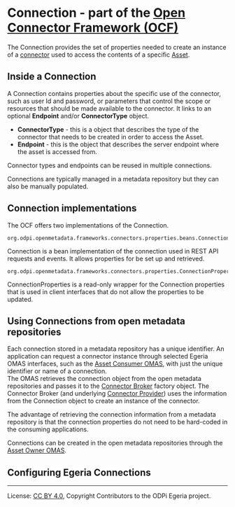 <!-- SPDX-License-Identifier: CC-BY-4.0 -->
<!-- Copyright Contributors to the ODPi Egeria project. -->

# Connection - part of the [Open Connector Framework (OCF)](..)

The Connection provides the set of properties needed to create an instance
of a [connector](connector.md) used to access the contents of a specific
[Asset](../../../../../open-metadata-implementation/access-services/docs/concepts/assets/README.md).

## Inside a Connection

A Connection contains properties about the specific use of the connector, such as
user Id and password, or parameters that control the scope or resources that should be
made available to the connector.
It links to an optional **Endpoint** and/or **ConnectorType** object.  

* **ConnectorType** - this is a object that describes the type of the connector that needs to be created in order to
access the Asset.
* **Endpoint** - this is the object that describes the server endpoint where the asset is accessed from.

Connector types and endpoints can be reused in multiple connections.

Connections are typically managed in a metadata repository but they can also be manually populated.

## Connection implementations

The OCF offers two implementations of the Connection.

```
org.odpi.openmetadata.frameworks.connectors.properties.beans.Connection
```

Connection is a bean implementation of the connection used in REST API requests and events.  It allows properties for be
set up and retrieved.

```
org.odpi.openmetadata.frameworks.connectors.properties.ConnectionProperties
```

ConnectionProperties is a read-only wrapper for the Connection properties that is used in client interfaces that do not allow the 
properties to be updated.

## Using Connections from open metadata repositories

Each connection stored in a metadata repository has a unique identifier.
An application can request a connector instance through selected Egeria OMAS interfaces, such
as the [Asset Consumer OMAS](../../../../access-services/asset-consumer/docs/concepts/README.md), with just the unique identifier or name of a connection.  
The OMAS retrieves the connection object from the open metadata repositories and passes it to the [Connector Broker](connector-broker.md)
factory object.  The Connector Broker (and underlying [Connector Provider](connector-provider.md)) uses the information from the Connection object
to create an instance of the connector.

The advantage of retrieving the connection information from a metadata repository is that the connection properties
do not need to be hard-coded in the consuming applications.

Connections can be created in the open metadata repositories through the [Asset Owner OMAS](../../../../access-services/asset-owner/README.md).

## Configuring Egeria Connections 
  
----
License: [CC BY 4.0](https://creativecommons.org/licenses/by/4.0/),
Copyright Contributors to the ODPi Egeria project.
